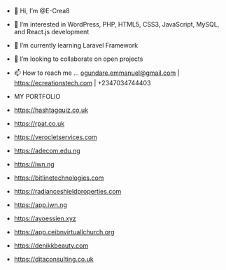 - 👋 Hi, I’m @E-Crea8
- 👀 I’m interested in WordPress, PHP, HTML5, CSS3, JavaScript, MySQL, and React.js development
- 🌱 I’m currently learning Laravel Framework
- 💞️ I’m looking to collaborate on open projects
- 📫 How to reach me ... ogundare.emmanuel@gmail.com | https://ecreationstech.com | +2347034744403


- MY PORTFOLIO
- https://hashtagquiz.co.uk
- https://rpat.co.uk
- https://verocletservices.com
- https://adecom.edu.ng
- https://iwn.ng
- https://bitlinetechnologies.com
- https://radianceshieldproperties.com
- https://app.iwn.ng
- https://ayoessien.xyz
- https://app.ceibnvirtuallchurch.org
- https://denikkbeauty.com
- https://ditaconsulting.co.uk

<!---
E-Crea8/E-Crea8 is a ✨ special ✨ repository because its `README.md` (this file) appears on your GitHub profile.
You can click the Preview link to take a look at your changes.
--->
